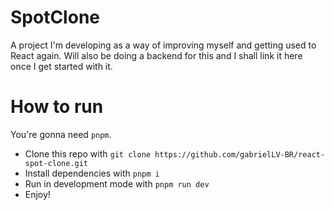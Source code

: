 # SpotClone

A project I'm developing as a way of improving myself and getting used to React again.
Will also be doing a backend for this and I shall link it here once I get started with it.

# How to run

You're gonna need `pnpm`.

- Clone this repo with `git clone https://github.com/gabrielLV-BR/react-spot-clone.git`
- Install dependencies with `pnpm i`
- Run in development mode with `pnpm run dev`
- Enjoy!